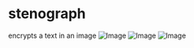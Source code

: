 # stenograph
encrypts a text in an image
![Image](https://github.com/user-attachments/assets/3740f820-0ee5-45ec-9123-bdfacd879f2b)
![Image](https://github.com/user-attachments/assets/2bf07c9a-e742-4748-93ae-561b42101b11)
![Image](https://github.com/user-attachments/assets/13acdbce-a623-4fe6-a380-8939612f789b)
